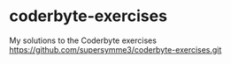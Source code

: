 # coderbyte-exercises
My solutions to the Coderbyte exercises
https://github.com/supersymme3/coderbyte-exercises.git
